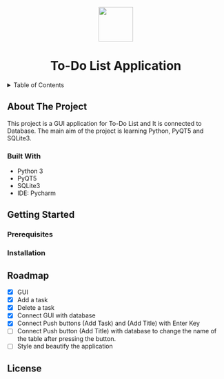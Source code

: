 <p align="center">
  <img width="80" <img src="https://img.icons8.com/external-inipagistudio-mixed-inipagistudio/64/000000/external-plan-sport-coaching-inipagistudio-mixed-inipagistudio.png"/>
  <h1 align="center">To-Do List Application</h1>
</p>

<details>
  <summary>Table of Contents</summary>
 
  1. [About The Project](#about_the_project)
     * [Built With](#built_with)
  2. [Getting Started](#getting_started)
     * [Prerequisites](#prerequisites_)
     * [Installation](#installation_)
  3. [Roadmap](#roadmap_)
  4. [License](#license_)
</details>

## <a name="about_the_project"></a>About The Project
This project is a GUI application for To-Do List and It is connected to Database. The main aim of the project is learning Python, PyQT5 and SQLite3.
### <a name="built_with"></a>Built With
* Python 3
* PyQT5
* SQLite3
* IDE: Pycharm
## <a name="getting_started"></a>Getting Started
### <a name="prerequisites_"></a>Prerequisites
### <a name="installation_"></a>Installation
## <a name="roadmap_"></a>Roadmap
- [x] GUI
- [x] Add a task
- [x] Delete a task
- [x] Connect GUI with database
- [x] Connect Push buttons (Add Task) and (Add Title) with Enter Key
- [ ] Connect Push button (Add Title)  with database to change the name of the table after pressing the button.
- [ ] Style and beautify the application
## <a name="license_"></a>License


